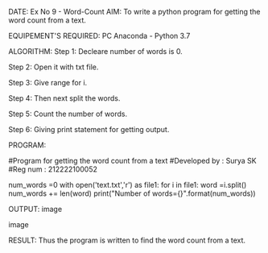 DATE:
Ex No 9 - Word-Count
AIM:
To write a python program for getting the word count from a text.

EQUIPEMENT'S REQUIRED:
PC Anaconda - Python 3.7

ALGORITHM:
Step 1:
Decleare number of words is 0.

Step 2:
Open it with txt file.

Step 3:
Give range for i.

Step 4:
Then next split the words.

Step 5:
Count the number of words.

Step 6:
Giving print statement for getting output.

PROGRAM:

#Program for getting the word count from a text
#Developed by : Surya SK
#Reg num : 212222100052

num_words =0
with open('text.txt','r') as file1:
 for i in file1:
  word =i.split()
  num_words += len(word)
print("Number of words={}".format(num_words))






OUTPUT:
image

image

RESULT:
Thus the program is written to find the word count from a text.
